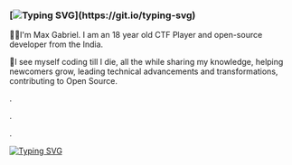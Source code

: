 ### [![Typing SVG](https://readme-typing-svg.herokuapp.com?font=bauhaus+93&color=F71302&center=true&vCenter=true&width=500&lines=%3EHello%2C+Friend!)](https://git.io/typing-svg)


👋🏻I'm Max Gabriel. I am an 18 year old CTF Player and open-source developer from the India.


🔮I see myself coding till I die, all the while sharing my knowledge, helping newcomers grow, leading technical advancements and transformations, contributing to Open Source.

.

.

.

[![Typing SVG](https://readme-typing-svg.herokuapp.com?font=times&color=00F7E0&size=16&multiline=true&width=500&lines=%22We'll+see+more+with+our+eyes+closed%22)](https://git.io/typing-svg)
